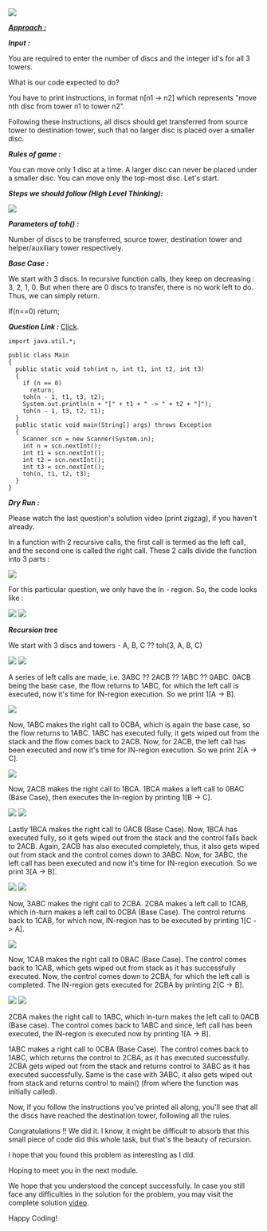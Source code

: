 <img src="https://pepvids.sgp1.cdn.digitaloceanspaces.com/articles/tower_of_hanoi/tower_of_hanoi_1.png">

<i style="text-decoration:underline"><b>Approach : </b></i>

<i><b>Input : </b></i>

You are required to enter the number of discs and the integer id's for all 3 towers.

What is our code expected to do?

You have to print instructions, in format n[n1 -> n2] which represents "move nth disc from tower n1 to tower n2". 

Following these instructions, all discs should get transferred from source tower to destination tower, such that no larger disc is placed over a smaller disc.

<i><b>Rules of game : </b></i>

You can move only 1 disc at a time.
A larger disc can never be placed under a smaller disc.
You can move only the top-most disc.
Let's start.

<i><b>Steps we should follow (High Level Thinking): </b></i>

<img src="https://pepvids.sgp1.cdn.digitaloceanspaces.com/articles/tower_of_hanoi/tower_of_hanoi_2.png">

<i><b>Parameters of toh() : </b></i>

Number of discs to be transferred, source tower, destination tower and helper/auxiliary tower respectively.

<i><b>Base Case : </b></i>

We start with 3 discs. In recursive function calls, they keep on decreasing : 3, 2, 1, 0. But when there are 0 discs to transfer, there is no work left to do. Thus, we can simply return.

If(n==0) return;

<i><b>Question Link : </b></i>[Click](https://www.pepcoding.com/resources/online-java-foundation/introduction-to-recursion/toh-official/ojquestion).

```
import java.util.*;

public class Main
{
  public static void toh(int n, int t1, int t2, int t3)
  {
    if (n == 0)
      return;
    toh(n - 1, t1, t3, t2);
    System.out.println(n + "[" + t1 + " -> " + t2 + "]");
    toh(n - 1, t3, t2, t1);
  }
  public static void main(String[] args) throws Exception
  {
    Scanner scn = new Scanner(System.in);
    int n = scn.nextInt();
    int t1 = scn.nextInt();
    int t2 = scn.nextInt();
    int t3 = scn.nextInt();
    toh(n, t1, t2, t3);
  }
}
```

<i><b>Dry Run : </b></i>

Please watch the last question's solution video (print zigzag), if you haven't already.

In a function with 2 recursive calls, the first call is termed as the left call, and the second one is called the right call. These 2 calls divide the function into 3 parts :

<img src="https://pepvids.sgp1.cdn.digitaloceanspaces.com/articles/tower_of_hanoi/tower_of_hanoi_3.png">

For this particular question, we only have the In - region. So, the code looks like :

<img src="https://pepvids.sgp1.cdn.digitaloceanspaces.com/articles/tower_of_hanoi/tower_of_hanoi_4.png">

<img src="https://pepvids.sgp1.cdn.digitaloceanspaces.com/articles/tower_of_hanoi/tower_of_hanoi_5.png">

<i><b>Recursion tree </b></i>

We start with 3 discs and towers - A, B, C ?? toh(3, A, B, C)

<img src="https://pepvids.sgp1.cdn.digitaloceanspaces.com/articles/tower_of_hanoi/tower_of_hanoi_6.png">

<img src="https://pepvids.sgp1.cdn.digitaloceanspaces.com/articles/tower_of_hanoi/tower_of_hanoi_7.png">

A series of left calls are made, i.e. 3ABC ?? 2ACB ?? 1ABC ?? 0ABC. 0ACB being the base case, the flow returns to 1ABC, for which the left call is executed, now it's time for IN-region execution. So we print 1[A -> B].

<img src="https://pepvids.sgp1.cdn.digitaloceanspaces.com/articles/tower_of_hanoi/tower_of_hanoi_8.png">

Now, 1ABC makes the right call to 0CBA, which is again the base case, so the flow returns to 1ABC. 1ABC has executed fully, it gets wiped out from the stack and the flow comes back to 2ACB. Now, for 2ACB, the left call has been executed and now it's time for IN-region execution. So we print 2[A -> C].

<img src="https://pepvids.sgp1.cdn.digitaloceanspaces.com/articles/tower_of_hanoi/tower_of_hanoi_9.png">

Now, 2ACB makes the right call to 1BCA. 1BCA makes a left call to 0BAC (Base Case), then executes the In-region by printing 1[B -> C].

<img src="tower_of_hanoi_10.png">
<img src="https://pepvids.sgp1.cdn.digitaloceanspaces.com/articles/tower_of_hanoi/tower_of_hanoi_10.png">

Lastly 1BCA makes the right call to 0ACB (Base Case). Now, 1BCA has executed fully, so it gets wiped out from the stack and the control falls back to 2ACB. Again, 2ACB has also executed completely, thus, it also gets wiped out from stack and the control comes down to 3ABC. Now, for 3ABC, the left call has been executed and now it's time for IN-region execution. So we print 3[A -> B].

<img src="https://pepvids.sgp1.cdn.digitaloceanspaces.com/articles/tower_of_hanoi/tower_of_hanoi_11.png">

<img src="https://pepvids.sgp1.cdn.digitaloceanspaces.com/articles/tower_of_hanoi/tower_of_hanoi_12.png">

Now, 3ABC makes the right call to 2CBA. 2CBA makes a left call to 1CAB, which in-turn makes a left call to 0CBA (Base Case). The control returns back to 1CAB, for which now, IN-region has to be executed by printing 1[C -> A].

<img src="https://pepvids.sgp1.cdn.digitaloceanspaces.com/articles/tower_of_hanoi/tower_of_hanoi_13.png">

Now, 1CAB makes the right call to 0BAC (Base Case). The control comes back to 1CAB, which gets wiped out from stack as it has successfully executed. Now, the control comes down to 2CBA, for which the left call is completed. The IN-region gets executed for 2CBA by printing 2[C -> B].

<img src="tower_of_hanoi_14.png">
<img src="https://pepvids.sgp1.cdn.digitaloceanspaces.com/articles/tower_of_hanoi/tower_of_hanoi_14.png">

2CBA makes the right call to 1ABC, which in-turn makes the left call to 0ACB (Base case). The control comes back to 1ABC and since, left call has been executed, the IN-region is executed now by printing 1[A -> B].

1ABC makes a right call to 0CBA (Base Case). The control comes back to 1ABC, which returns the control to 2CBA, as it has executed successfully. 2CBA gets wiped out from the stack and returns control to 3ABC as it has executed successfully. Same is the case with 3ABC, it also gets wiped out from stack and returns control to main() (from where the function was initially called).

Now, if you follow the instructions you've printed all along, you'll see that all the discs have reached the destination tower, following all the rules.

Congratulations !! We did it.
I know, it might be difficult to absorb that this small piece of code did this whole task, but that's the beauty of recursion.

I hope that you found this problem as interesting as I did.

Hoping to meet you in the next module.

We hope that you understood the concept successfully. In case you still face any difficulties in the solution for the problem, you may visit the complete solution [video](https://www.youtube.com/watch?v=QDBrZFROuA0).

Happy Coding!

